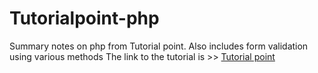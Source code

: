 # Tutorialpoint-php

Summary notes on php from Tutorial point.
Also includes form validation using various methods
The link to the tutorial is >> <a href = "https://www.tutorialspoint.com/php/php_and_ajax.htm" target = "_blank">Tutorial point</a>

